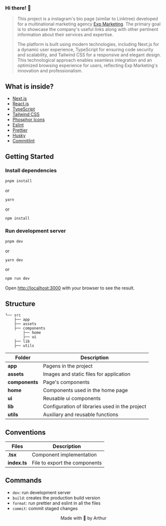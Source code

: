 ### Hi there! 👋

> This project is a instagram's bio page (similar to Linktree) developed for a multinational marketing agency [Exp Marketing](https://www.instagram.com/expmarketing.br/). The primary goal is to showcase the company's useful links along with other pertinent information about their services and expertise.
>
> The platform is built using modern technologies, including Next.js for a dynamic user experience, TypeScript for ensuring code security and scalability, and Tailwind CSS for a responsive and elegant design. This technological approach enables seamless integration and an optimized browsing experience for users, reflecting Exp Marketing's innovation and professionalism.

## What is inside?

-   [Next.js](https://nextjs.org/docs)
-   [React.js](https://reactjs.org)
-   [TypeScript](https://www.typescriptlang.org)
-   [Tailwind CSS](https://tailwindcss.com/)
-   [Phosphor Icons](https://phosphoricons.com/)
-   [Eslint](https://eslint.org)
-   [Prettier](https://prettier.io)
-   [Husky](https://github.com/typicode/husky)
-   [Commitlint](https://commitlint.js.org/#/)

## Getting Started

### Install dependencies

```bash
pnpm install
```

or

```bash
yarn
```

or

```bash
npm install
```

### Run development server

```bash
pnpm dev
```

or

```bash
yarn dev
```

or

```bash
npm run dev
```

Open [http://localhost:3000](http://localhost:3000) with your browser to see the result.

## Structure

```
└── src
    ├── app
    ├── assets
    ├── components
        ├── home
        ├── ui
    ├── lib
    ├── utils
```

| Folder         | Description                                    |
| -------------- | ---------------------------------------------- |
| **app**        | Pagens in the project                          |
| **assets**     | Images and static files for application        |
| **components** | Page's components                              |
| **home**       | Components used in the home page               |
| **ui**         | Reusable ui components                         |
| **lib**        | Configuration of libraries used in the project |
| **utils**      | Auxiliary and reusable functions               |

## Conventions

| Files        | Description                   |
| ------------ | ----------------------------- |
| **.tsx**     | Component implementation      |
| **index.ts** | File to export the components |

## Commands

-   `dev`: run development server
-   `build`: creates the production build version
-   `format`: run prettier and eslint in all the files
-   `commit`: commit staged changes

<p align="center">Made with 🤍 by Arthur</p>
